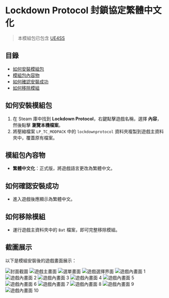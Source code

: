 # Lockdown Protocol 封鎖協定繁體中文化

> 本模組包已包含 [UE4SS](https://github.com/UE4SS-RE/RE-UE4SS)

## 目錄
- [如何安裝模組包](#如何安裝模組包)
- [模組包內容物](#模組包內容物)
- [如何確認安裝成功](#如何確認安裝成功)
- [如何移除模組](#如何移除模組)

## 如何安裝模組包
1. 在 Steam 庫中找到 **Lockdown Protocol**，右鍵點擊遊戲名稱，選擇 **內容**，然後點擊 **瀏覽本機檔案**。
2. 將壓縮檔案 `LP_TC_MODPACK` 中的 `lockdownprotocol` 資料夾複製到遊戲主資料夾中，覆蓋原有檔案。

## 模組包內容物
- **繁體中文化**：正式版，將遊戲語言更改為繁體中文。

## 如何確認安裝成功
- 進入遊戲後應顯示為繁體中文。

## 如何移除模組
- 運行遊戲主資料夾中的 `Bat` 檔案，即可完整移除模組。

## 截圖展示
以下是模組安裝後的遊戲畫面展示：

![封面截圖](https://github.com/user-attachments/assets/570ff6ff-e082-405e-8b36-84adc9c389ba)
![遊戲主畫面](https://github.com/user-attachments/assets/2b00da46-0522-4171-8cfb-a05f53d4d17a)
![選單畫面](https://github.com/user-attachments/assets/5c92dce3-2533-400c-9cb9-2ee64d520d0e)
![遊戲選擇界面](https://github.com/user-attachments/assets/28eaea96-8b2b-41bc-84e3-1ce68e85573f)
![遊戲內畫面 1](https://github.com/user-attachments/assets/fbe35c8d-885e-4f94-a0e6-fc526716d51b)
![遊戲內畫面 2](https://github.com/user-attachments/assets/70705cc6-c3d3-4429-bde8-8943bc12933b)
![遊戲內畫面 3](https://github.com/user-attachments/assets/677bc9b8-b1ab-4417-970c-5ed2f4f18137)
![遊戲內畫面 4](https://github.com/user-attachments/assets/90d6cfea-3814-4128-a9e2-72394baaa4b0)
![遊戲內畫面 5](https://github.com/user-attachments/assets/a282aa55-d33f-4c7b-a27a-14710965285b)
![遊戲內畫面 6](https://github.com/user-attachments/assets/77048db1-0552-4d93-b041-86c242cba737)
![遊戲內畫面 7](https://github.com/user-attachments/assets/35e9ebe8-1ada-4622-94e5-8a1fdc00a40b)
![遊戲內畫面 8](https://github.com/user-attachments/assets/911478b9-6675-4ee0-b99f-a9fbf547025b)
![遊戲內畫面 9](https://github.com/user-attachments/assets/4fb9dc99-83eb-4368-bd80-1f54046fa270)
![遊戲內畫面 10](https://github.com/user-attachments/assets/71b72e89-ad93-471b-8725-08be02c9e2af)
